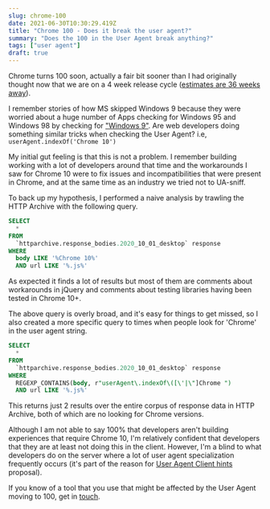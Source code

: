 ```yaml
---
slug: chrome-100
date: 2021-06-30T10:30:29.419Z
title: "Chrome 100 - Does it break the user agent?"
summary: "Does the 100 in the User Agent break anything?"
tags: ["user agent"]
draft: true
---
```


Chrome turns 100 soon, actually a fair bit sooner than I had originally thought now that we are on a 4 week release cycle ([estimates are 36 weeks away](https://chromestatus.com/features/schedule)).

I remember stories of how MS skipped Windows 9 because they were worried about a huge number of Apps checking for Windows 95 and Windows 98 by checking for ["Windows 9"](https://www.reddit.com/r/technology/comments/2hwlrk/new_windows_version_will_be_called_windows_10/ckwq83x/). Are web developers doing something similar tricks when checking the User Agent? i.e, `userAgent.indexOf('Chrome 10')`

My initial gut feeling is that this is not a problem. I remember building working with a lot of developers around that time and the workarounds I saw for Chrome 10 were to fix issues and incompatibilities that were present in Chrome, and at the same time as an industry we tried not to UA-sniff.

To back up my hypothesis, I performed a naive analysis by trawling the HTTP Archive with the following query.

```SQL
SELECT
  *
FROM
  `httparchive.response_bodies.2020_10_01_desktop` response
WHERE
  body LIKE '%Chrome 10%'
  AND url LIKE '%.js%'
```

As expected it finds a lot of results but most of them are comments about workarounds in jQuery and comments about testing libraries having been tested in Chrome 10+.

The above query is overly broad, and it's easy for things to get missed, so I also created a more specific query to times when people look for 'Chrome' in the user agent string.

```SQL
SELECT
  *
FROM
  `httparchive.response_bodies.2020_10_01_desktop` response
WHERE
  REGEXP_CONTAINS(body, r"userAgent\.indexOf\([\'|\"]Chrome ")
  AND url LIKE '%.js%'
```

This returns just 2 results over the entire corpus of response data in HTTP Archive, both of which are no looking for Chrome versions.

Although I am not able to say 100% that developers aren't building experiences that require Chrome 10, I'm relatively confident that developers that they are at least not doing this in the client. However, I'm a blind to what developers do on the server where a lot of user agent specialization frequently occurs (it's part of the reason for [User Agent Client hints](https://wicg.github.io/ua-client-hints/) proposal).

If you know of a tool that you use that might be affected by the User Agent moving to 100, get in [touch](mailto:paulkinlan@google.com).

